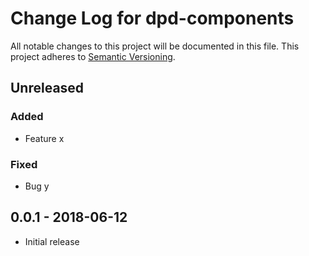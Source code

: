 # Change Log for dpd-components
All notable changes to this project will be documented in this file.
This project adheres to [Semantic Versioning](http://semver.org/).

## Unreleased

### Added
- Feature x

### Fixed
- Bug y

## 0.0.1 - 2018-06-12
- Initial release

[Unreleased]: https://github.com/GibbsConsultinhg/dpd-components/v0.0.1...HEAD
